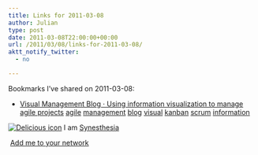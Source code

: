 ```yaml
---
title: Links for 2011-03-08
author: Julian
type: post
date: 2011-03-08T22:00:00+00:00
url: /2011/03/08/links-for-2011-03-08/
aktt_notify_twitter:
  - no

---
```

Bookmarks I&#8217;ve shared on 2011-03-08:

  * [Visual Management Blog &middot; Using information visualization to manage agile projects][1] 
    [agile][2] [management][3] [blog][4] [visual][5] [kanban][6] [scrum][7] [information][8] </li> </ul> 
    
    <p class="deliciouslink">
      <a href="https://del.icio.us/synesthesia" title="See all my bookmarks on del.icio.us"><img src="https://www.synesthesia.co.uk/images/deliciousicon.jpg" alt="Delicious icon" /></a>&nbsp;I am <a href="https://del.icio.us/synesthesia" title="See all my bookmarks on del.icio.us">Synesthesia</a>
    </p>
    
    <p class="deliciouslink">
      <a href="https://del.icio.us/network?add=synesthesia" title="Add me to your del.icio.us network"><img src="https://www.synesthesia.co.uk/images/add.gif" alt="" /></a>&nbsp;<a href="https://del.icio.us/network?add=synesthesia" title="Add me to your del.icio.us network">Add me to your network</a>
    </p>

 [1]: https://www.xqa.com.ar/visualmanagement
 [2]: https://www.delicious.com/synesthesia/agile
 [3]: https://www.delicious.com/synesthesia/management
 [4]: https://www.delicious.com/synesthesia/blog
 [5]: https://www.delicious.com/synesthesia/visual
 [6]: https://www.delicious.com/synesthesia/kanban
 [7]: https://www.delicious.com/synesthesia/scrum
 [8]: https://www.delicious.com/synesthesia/information